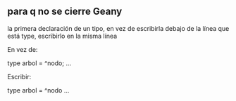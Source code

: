 <h2>para q no se cierre Geany </h2>

<p>

la primera declaración de un tipo, en vez de escribirla debajo de la línea que está type, escribirlo en la misma línea

En vez de:
 
type
arbol = ^nodo;
...

Escribir:
 
type arbol = ^nodo
...
 </p>